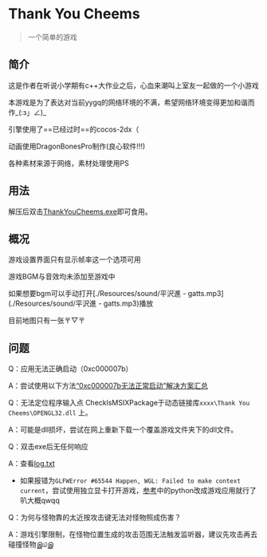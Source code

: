 # Thank You Cheems

> 一个简单的游戏

## 简介

这是作者在听说小学期有c++大作业之后，心血来潮叫上室友一起做的一个小游戏

本游戏是为了表达对当前yygq的网络环境的不满，希望网络环境变得更加和谐而作\_(:з」∠)\_

引擎使用了==已经过时==的cocos-2dx（

动画使用DragonBonesPro制作(良心软件!!!)

各种素材来源于网络，素材处理使用PS

## 用法

解压后双击[ThankYouCheems.exe](./ThankYouCheems.exe)即可食用。

## 概况

游戏设置界面只有显示帧率这一个选项可用

游戏BGM与音效均未添加至游戏中

如果想要bgm可以手动打开[./Resources/sound/平沢進 - gatts.mp3](./Resources/sound/平沢進 - gatts.mp3)播放

目前地图只有一张〒▽〒

## 问题

Q：应用无法正确启动（0xc000007b）

A：尝试使用以下方法[“0xc000007b无法正常启动”解决方案汇总](https://blog.csdn.net/GoodLi199309/article/details/88999758)



Q：无法定位程序输入点 ChecklsMSIXPackage于动态链接库`xxxx\Thank You Cheems\OPENGL32.dll` 上。

A：可能是dll损坏，尝试在网上重新下载一个覆盖游戏文件夹下的dll文件。



Q：双击exe后无任何响应

A：查看[log.txt](./log.txt)

- 如果报错为`GLFWError #65544 Happen, WGL: Failed to make context current`，尝试使用独立显卡打开游戏，[参考](https://blog.csdn.net/ixgnaz/article/details/105625145)中的python改成游戏应用就行了叭大概qwqq



Q：为何与怪物靠的太近按攻击键无法对怪物照成伤害？

A：游戏引擎限制，在怪物位置生成的攻击范围无法触发监听器，建议先攻击再去碰撞怪物இ௰இ
